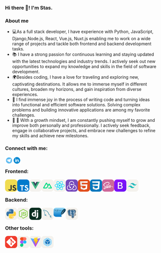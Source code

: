 ### Hi there 👋! I'm Stas.

### About me

- 💻As a full stack developer, I have experience with Python, JavaScript, Django,Node.js, React, Vue.js, Nuxt.js  enabling me to work on a wide range of projects and tackle both frontend and backend development tasks.
- 📚 I have a strong passion for continuous learning and staying updated with the latest technologies and industry trends. I actively seek out new opportunities to expand my knowledge and skills in the field of software development.
- 🌍Besides coding, I have a love for traveling and exploring new, captivating destinations. It allows me to immerse myself in different cultures, broaden my horizons, and gain inspiration from diverse experiences.
- 🤩  I find immense joy in the process of writing code and turning ideas into functional and efficient software solutions. Solving complex problems and building innovative applications are among my favorite challenges.
- 🤔 🤔 With a growth mindset, I am constantly pushing myself to grow and improve both personally and professionally. I actively seek feedback, engage in collaborative projects, and embrace new challenges to refine my skills and achieve new milestones.

### Connect with me:

[<img align="left" alt="Pepperhotmsk | Telegram" width="26px" src="icons/telegram.jpg">][telegram]
[<img align="left" alt="Pepperhotmsk | Linkedin" width="26px" src="icons/linkedin.png">][linkedin]

<br />

### Frontend:
<img align="left" alt="JavaScript" width="40" height="40" src="icons-svg/js.svg" />
<img align="left" alt="TS" width="40" height="40" src="icons-svg/ts.svg" />
<img align="left" alt="Vue.js" width="40" height="40" src="icons-svg/vue.svg" />
<img align="left" alt="Nuxt.js" width="40" height="40" src="icons-svg/nuxtjs.svg" />
<img align="left" alt="React" width="40" height="40" src="icons-svg/react.svg" />
<img align="left" alt="Redux" width="40" height="40" src="icons-svg/redux.svg" />
<img align="left" alt="HTML" width="40"  height="40" src="icons-svg/html.svg" />
<img align="left" alt="CSS" width="40" height="40" src="icons-svg/css.svg" />
<img align="left" alt="Sass" width="40" height="40" src="icons-svg/sass.svg" />
<img align="left" alt="Bootstrap" width="40" height="40" src="icons-svg/boodstrap.svg" />
<img align="left" alt="Tailwind" width="40" height="40" src="icons-svg/tailwind.svg" />
<br />
<br />

### Backend:
<img align="left" alt="Python" width="40" height="40" src="icons-svg/python.svg" />
<img align="left" alt="Node.js" width="40" height="40" src="icons-svg/nodejs.svg" />
<img align="left" alt="Django" width="40" height="40" src="icons-svg/django.svg" />
<img align="left" alt="MySQL" width="40" height="40" src="icons-svg/mysql.svg" />
<img align="left" alt="SQLite" width="40" height="30" src="icons-svg/sqllight.svg" />
<img align="left" alt="PostgreSQL" width="40" height="40" src="icons-svg/postgresql.svg" />

<br />
<br  />

### Other tools:

<img align="left" alt="Git" width="40" height="40" src="icons-svg/git.svg" />
<img align="left" alt="Figma" width="40" height="40" src="icons-svg/figma.svg" />
<img align="left" alt="Vite" width="40" height="40" src="icons-svg/vite.svg" />
<img align="left" alt="Webpack" width="40" height="40" src="icons-svg/webpack.svg" />

[telegram]: https://t.me/pepperhotmsk
[linkedin]: https://www.linkedin.com/in/stanislav-ocunev-203106238/
